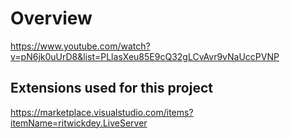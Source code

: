 # Overview

https://www.youtube.com/watch?v=pN6jk0uUrD8&list=PLlasXeu85E9cQ32gLCvAvr9vNaUccPVNP

## Extensions used for this project

https://marketplace.visualstudio.com/items?itemName=ritwickdey.LiveServer